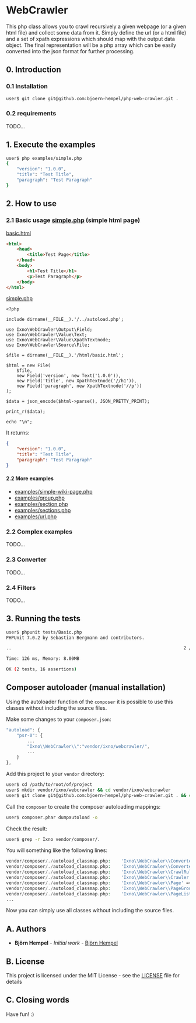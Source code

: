 # WebCrawler

This php class allows you to crawl recursively a given webpage (or a given html file) and collect some data from it. Simply define the url (or a html file) and a set of xpath expressions which should map with the output data object. The final representation will be a php array which can be easily converted into the json format for further processing.

## 0. Introduction

### 0.1 Installation

```bash
user$ git clone git@github.com:bjoern-hempel/php-web-crawler.git .
```

### 0.2 requirements

TODO...

## 1. Execute the examples

```bash
user$ php examples/simple.php 
{
    "version": "1.0.0",
    "title": "Test Title",
    "paragraph": "Test Paragraph"
}
```

## 2. How to use

### 2.1 Basic usage [simple.php](examples/simple.php) (simple html page)

[basic.html](examples/html/basic.html)

```html
<html>
    <head>
        <title>Test Page</title>
    </head>
    <body>
        <h1>Test Title</h1>
        <p>Test Paragraph</p>
    </body>
</html>
```

[simple.php](examples/simple.php)

```php5
<?php

include dirname(__FILE__).'/../autoload.php';

use Ixno\WebCrawler\Output\Field;
use Ixno\WebCrawler\Value\Text;
use Ixno\WebCrawler\Value\XpathTextnode;
use Ixno\WebCrawler\Source\File;

$file = dirname(__FILE__).'/html/basic.html';

$html = new File(
    $file,
    new Field('version', new Text('1.0.0')),
    new Field('title', new XpathTextnode('//h1')),
    new Field('paragraph', new XpathTextnode('//p'))
);

$data = json_encode($html->parse(), JSON_PRETTY_PRINT);

print_r($data);

echo "\n";
```

It returns:

```json
{
    "version": "1.0.0",
    "title": "Test Title",
    "paragraph": "Test Paragraph"
}
```

#### 2.2 More examples

* [examples/simple-wiki-page.php](examples/simple-wiki-page.php)
* [examples/group.php](examples/group.php)
* [examples/section.php](examples/section.php)
* [examples/sections.php](examples/sections.php)
* [examples/url.php](examples/url.php)


### 2.2 Complex examples

TODO...

### 2.3 Converter

TODO...

### 2.4 Filters

TODO...

## 3. Running the tests

```bash
user$ phpunit tests/Basic.php 
PHPUnit 7.0.2 by Sebastian Bergmann and contributors.

..                                                                  2 / 2 (100%)

Time: 126 ms, Memory: 8.00MB

OK (2 tests, 16 assertions)
```

## Composer autoloader (manual installation)

Using the autoloader function of the `composer` it is possible to use this classes without including the source files.

Make some changes to your `composer.json`:

```javascript
"autoload": {
    "psr-0": {
        ...
        "Ixno\\WebCrawler\\":"vendor/ixno/webcrawler/",
        ...
    }
},
```

Add this project to your `vendor` directory:

```bash
user$ cd /path/to/root/of/project
user$ mkdir vendor/ixno/webcrawler && cd vendor/ixno/webcrawler
user$ git clone git@github.com:bjoern-hempel/php-web-crawler.git . && cd ../../..
```

Call the `composer` to create the composer autoloading mappings:

```bash
user$ composer.phar dumpautoload -o
```

Check the result:

```bash
user$ grep -r Ixno vendor/composer/.
```

You will something like the following lines:

```php
vendor/composer/./autoload_classmap.php:    'Ixno\\WebCrawler\\Converter\\Converter' => $vendorDir . '/ixno/webcrawler/lib/Ixno/WebCrawler/Converter/Converter.php',
vendor/composer/./autoload_classmap.php:    'Ixno\\WebCrawler\\Converter\\DateParser' => $vendorDir . '/ixno/webcrawler/lib/Ixno/WebCrawler/Converter/DateParser.php',
vendor/composer/./autoload_classmap.php:    'Ixno\\WebCrawler\\CrawlRule' => $vendorDir . '/ixno/webcrawler/lib/Ixno/WebCrawler/Crawler.php',
vendor/composer/./autoload_classmap.php:    'Ixno\\WebCrawler\\Crawler' => $vendorDir . '/ixno/webcrawler/lib/Ixno/WebCrawler/Crawler.php',
vendor/composer/./autoload_classmap.php:    'Ixno\\WebCrawler\\Page' => $vendorDir . '/ixno/webcrawler/lib/Ixno/WebCrawler/Crawler.php',
vendor/composer/./autoload_classmap.php:    'Ixno\\WebCrawler\\PageGroup' => $vendorDir . '/ixno/webcrawler/lib/Ixno/WebCrawler/Crawler.php',
vendor/composer/./autoload_classmap.php:    'Ixno\\WebCrawler\\PageList' => $vendorDir . '/ixno/webcrawler/lib/Ixno/WebCrawler/Crawler.php',
...
```

Now you can simply use all classes without including the source files.

## A. Authors

* **Björn Hempel** - *Initial work* - [Björn Hempel](https://github.com/bjoern-hempel)

## B. License

This project is licensed under the MIT License - see the [LICENSE](LICENSE) file for details

## C. Closing words

Have fun! :)
